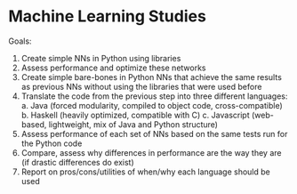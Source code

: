 # Machine Learning Studies

Goals:
1. Create simple NNs in Python using libraries
2. Assess performance and optimize these networks
3. Create simple bare-bones in Python NNs that achieve the same results as previous NNs without using the libraries that were used before
4. Translate the code from the previous step into three different languages:
    a. Java (forced modularity, compiled to object code, cross-compatible)
    b. Haskell (heavily optimized, compatible with C)
    c. Javascript (web-based, lightweight, mix of Java and Python structure)
5. Assess performance of each set of NNs based on the same tests run for the Python code
6. Compare, assess why differences in performance are the way they are (if drastic differences do exist)
7. Report on pros/cons/utilities of when/why each language should be used
